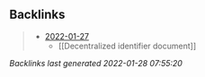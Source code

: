 

## Backlinks

> - [2022-01-27](2022-01-27.md)
>   - [[Decentralized identifier document]]

_Backlinks last generated 2022-01-28 07:55:20_
